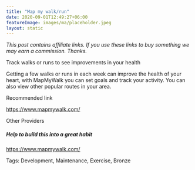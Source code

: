 ```yaml
---
title: "Map my walk/run"
date: 2020-09-01T12:49:27+06:00
featureImage: images/ma/placeholder.jpeg
layout: static
---
```

*This post contains affiliate links. If you use these links to buy something we may
earn a commission. Thanks.*

Track walks or runs to see improvements in your health

Getting a few walks or runs in each week can improve the health of your heart, with MapMyWalk you can set goals and track your activity. You can also view other popular routes in your area.



Recommended link

https://www.mapmywalk.com/

Other Providers






##### Help to build this into a great habit

https://www.mapmywalk.com/



Tags: Development, Maintenance, Exercise, Bronze






